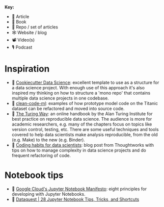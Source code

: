 **Key:**
- 📃 Article
- 📘 Book
- 📁 Repo / set of articles
- 🕸 Website / blog
- 📽 Video(s)
- 🎙 Podcast

# Inspiration
- 📁 [Cookiecutter Data Science](https://drivendata.github.io/cookiecutter-data-science/): excellent template to use as a structure for a data science project.  With enough use of this approach it's also inspired my thinking on how to structure a 'mono repo' that contains multiple data science projects in one codebase.
- 📁 [clean-code-ml](https://github.com/davified/clean-code-ml): examples of how prototype model code on the Titanic dataset can be refactored and moved into source code.
- 📘 [The Turing Way](https://the-turing-way.netlify.com/): an online handbook by the Alan Turing Institute for best practice on reproducible data science.  The audience is more for academic researchers, e.g. many of the chapters focus on topics like version control, testing, etc.  There are some useful techniques and tools covered to help data scientists make analysis reproducible, from the old (e.g. Make) to the new (e.g. Binder).
- 📃 [Coding habits for data scientists](https://www.thoughtworks.com/insights/blog/coding-habits-data-scientists): blog post from Thoughtworks with tips on how to manage complexity in data science projects and do frequent refactoring of code.

# Notebook tips
- 📃 [Google Cloud's Jupyter Notebook Manifesto](https://cloudblog.withgoogle.com/products/ai-machine-learning/best-practices-that-can-improve-the-life-of-any-developer-using-jupyter-notebooks/amp/): eight principles for developing with Jupyter Notebooks.
- 📃 [Dataquest | 28 Jupyter Notebook Tips, Tricks, and Shortcuts](https://www.dataquest.io/blog/jupyter-notebook-tips-tricks-shortcuts/)
